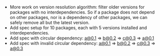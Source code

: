 - More work on version resolution algorithm: filter older versions for packages with no interdependencies. So if a package does not depend on other packages, nor is a dependency of other packages, we can safely remove all but the latest version.
- Add spec setup for 10 packages, each with 5 versions installed and interdependencies.
- Add spec with circular dependency: a@0.1 => b@0.2 => c@0.3 => a@0.1
- Add spec with invalid circular dependency: a@0.1 => b@0.2 => c@0.3 => a@0.3

